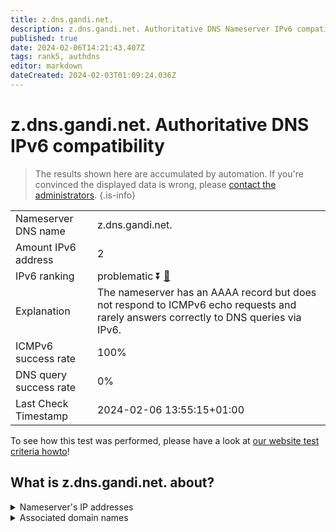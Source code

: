 ```yaml
---
title: z.dns.gandi.net.
description: z.dns.gandi.net. Authoritative DNS Nameserver IPv6 compatibility
published: true
date: 2024-02-06T14:21:43.407Z
tags: rank5, authdns
editor: markdown
dateCreated: 2024-02-03T01:09:24.036Z
---
```


# z.dns.gandi.net. Authoritative DNS IPv6 compatibility

> The results shown here are accumulated by automation. If you're convinced the displayed data is wrong, please [contact the administrators](/howto/chat). 
{.is-info}




|   |   |
| - | - |
| Nameserver DNS name | z.dns.gandi.net.
| Amount IPv6 address | 2
| IPv6 ranking | problematic :arrow_double_down: [🔗](/howto/ranking) |
| Explanation | The nameserver has an AAAA record but does not respond to ICMPv6 echo requests and rarely answers correctly to DNS queries via IPv6. |
| ICMPv6 success rate | 100%|
| DNS query success rate | 0% |
| Last Check Timestamp | 2024-02-06 13:55:15+01:00 |

To see how this test was performed, please have a look at [our website test criteria howto](/howto/testcriteria/authdns)!


## What is z.dns.gandi.net. about?




<details>
<summary>Nameserver's IP addresses</summary>

2400:cb00:2049:1::a29f:1833

2400:cb00:2049:1::a29f:19fa

</details>



<details>
<summary>Associated domain names</summary>

www.peugeot.com

www.peugeot.fr

</details>
